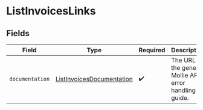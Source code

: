 # ListInvoicesLinks


## Fields

| Field                                                                         | Type                                                                          | Required                                                                      | Description                                                                   |
| ----------------------------------------------------------------------------- | ----------------------------------------------------------------------------- | ----------------------------------------------------------------------------- | ----------------------------------------------------------------------------- |
| `documentation`                                                               | [ListInvoicesDocumentation](../../models/errors/ListInvoicesDocumentation.md) | :heavy_check_mark:                                                            | The URL to the generic Mollie API error handling guide.                       |
